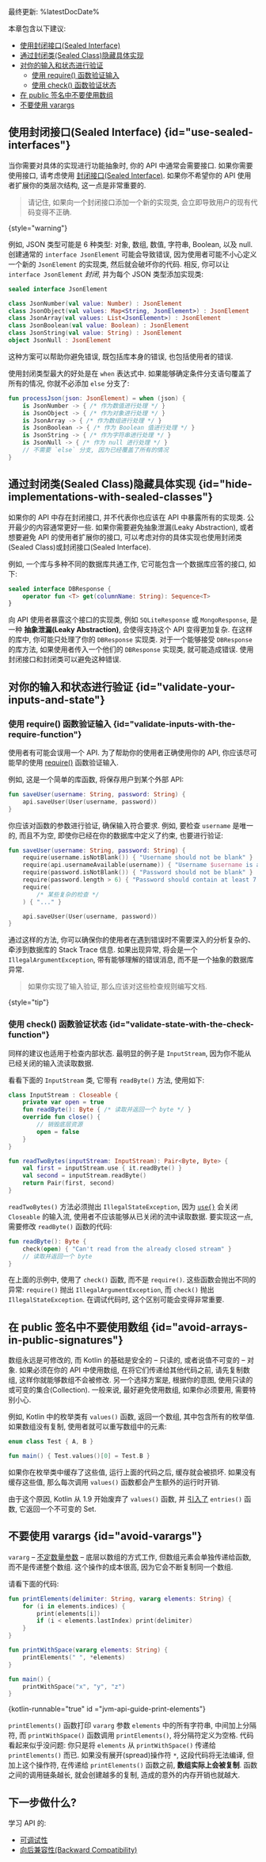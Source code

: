 [//]: # (title: 可预测性)

最终更新: %latestDocDate%

本章包含以下建议:
* [使用封闭接口(Sealed Interface) ](#use-sealed-interfaces)
* [通过封闭类(Sealed Class)隐藏具体实现](#hide-implementations-with-sealed-classes)
* [对你的输入和状态进行验证](#validate-your-inputs-and-state)
  * [使用 require() 函数验证输入](#validate-inputs-with-the-require-function)
  * [使用 check() 函数验证状态](#validate-state-with-the-check-function)
* [在 public 签名中不要使用数组](#avoid-arrays-in-public-signatures)
* [不要使用 varargs](#avoid-varargs)

## 使用封闭接口(Sealed Interface) {id="use-sealed-interfaces"}

当你需要对具体的实现进行功能抽象时, 你的 API 中通常会需要接口.
如果你需要使用接口, 请考虑使用 [封闭接口(Sealed Interface)](sealed-classes.md).
如果你不希望你的 API 使用者扩展你的类层次结构, 这一点是非常重要的.

> 请记住, 如果向一个封闭接口添加一个新的实现类, 会立即导致用户的现有代码变得不正确.
>
{style="warning"}

例如, JSON 类型可能是 6 种类型: 对象, 数组, 数值, 字符串, Boolean, 以及 null.
创建通常的 `interface JsonElement` 可能会导致错误, 因为使用者可能不小心定义一个新的 `JsonElement` 的实现类, 然后就会破坏你的代码.
相反, 你可以让 `interface JsonElement` _封闭_, 并为每个 JSON 类型添加实现类:

```kotlin
sealed interface JsonElement

class JsonNumber(val value: Number) : JsonElement
class JsonObject(val values: Map<String, JsonElement>) : JsonElement
class JsonArray(val values: List<JsonElement>) : JsonElement
class JsonBoolean(val value: Boolean) : JsonElement
class JsonString(val value: String) : JsonElement
object JsonNull : JsonElement
```

这种方案可以帮助你避免错误, 既包括库本身的错误, 也包括使用者的错误.

使用封闭类型最大的好处是在 `when` 表达式中.
如果能够确定条件分支语句覆盖了所有的情况, 你就不必添加 `else` 分支了:

```kotlin
fun processJson(json: JsonElement) = when (json) {
    is JsonNumber -> { /* 作为数值进行处理 */ }
    is JsonObject -> { /* 作为对象进行处理 */ }
    is JsonArray -> { /* 作为数组进行处理 */ }
    is JsonBoolean -> { /* 作为 Boolean 值进行处理 */ }
    is JsonString -> { /* 作为字符串进行处理 */ }
    is JsonNull -> { /* 作为 null 进行处理 */ }
    // 不需要 `else` 分支, 因为已经覆盖了所有的情况
}
```

## 通过封闭类(Sealed Class)隐藏具体实现 {id="hide-implementations-with-sealed-classes"}

如果你的 API 中存在封闭接口, 并不代表你也应该在 API 中暴露所有的实现类.
公开最少的内容通常更好一些.
如果你需要避免抽象泄漏(Leaky Abstraction), 或者想要避免 API 的使用者扩展你的接口,
可以考虑对你的具体实现也使用封闭类(Sealed Class)或封闭接口(Sealed Interface).

例如, 一个库与多种不同的数据库共通工作, 它可能包含一个数据库应答的接口, 如下:

```kotlin
sealed interface DBResponse {
    operator fun <T> get(columnName: String): Sequence<T>
}
```

向 API 使用者暴露这个接口的实现类, 例如 `SQLiteResponse` 或 `MongoResponse`,
是一种 **抽象泄漏(Leaky Abstraction)**, 会使得支持这个 API 变得更加复杂.
在这样的库中, 你可能只处理了你的 `DBResponse` 实现类.
对于一个能够接受 `DBResponse` 的库方法, 如果使用者传入一个他们的 `DBResponse` 实现类, 就可能造成错误.
使用封闭接口和封闭类可以避免这种错误.

## 对你的输入和状态进行验证 {id="validate-your-inputs-and-state"}

### 使用 require() 函数验证输入 {id="validate-inputs-with-the-require-function"}

使用者有可能会误用一个 API. 为了帮助你的使用者正确使用你的 API, 你应该尽可能早的使用
[require()](https://kotlinlang.org/api/latest/jvm/stdlib/kotlin/require.html) 函数验证输入.

例如, 这是一个简单的库函数, 将保存用户到某个外部 API:

```kotlin
fun saveUser(username: String, password: String) {
    api.saveUser(User(username, password))
}
```

你应该对函数的参数进行验证, 确保输入符合要求.
例如, 要检查 `username` 是唯一的, 而且不为空, 即使你已经在你的数据库中定义了约束, 也要进行验证:

```kotlin
fun saveUser(username: String, password: String) {
    require(username.isNotBlank()) { "Username should not be blank" }
    require(api.usernameAvailable(username)) { "Username $username is already taken" }
    require(password.isNotBlank()) { "Password should not be blank" }
    require(password.length > 6) { "Password should contain at least 7 letters" }
    require(
        /* 某些复杂的检查 */
    ) { "..." }

    api.saveUser(User(username, password))
}
```

通过这样的方法, 你可以确保你的使用者在遇到错误时不需要深入的分析复杂的、牵涉到数据库的 Stack Trace 信息.
如果出现异常, 将会是一个 `IllegalArgumentException`, 带有能够理解的错误消息, 而不是一个抽象的数据库异常.

> 如果你实现了输入验证, 那么应该对这些检查规则编写文档.
>
{style="tip"}

### 使用 check() 函数验证状态 {id="validate-state-with-the-check-function"}

同样的建议也适用于检查内部状态. 最明显的例子是 `InputStream`, 因为你不能从已经关闭的输入流读取数据.

看看下面的 `InputStream` 类, 它带有 `readByte()` 方法, 使用如下:

```kotlin
class InputStream : Closeable {
    private var open = true
    fun readByte(): Byte { /* 读取并返回一个 byte */ }
    override fun close() {
        // 销毁底层资源
        open = false
    }
}

fun readTwoBytes(inputStream: InputStream): Pair<Byte, Byte> {
    val first = inputStream.use { it.readByte() }
    val second = inputStream.readByte()
    return Pair(first, second)
}
```

`readTwoBytes()` 方法必须抛出 `IllegalStateException`, 因为 [`use{}`](https://kotlinlang.org/api/latest/jvm/stdlib/kotlin.io/use.html) 
会关闭 `Closeable` 的输入流, 使用者不应该能够从已关闭的流中读取数据.
要实现这一点, 需要修改 `readByte()` 函数的代码:

```kotlin
fun readByte(): Byte {
    check(open) { "Can't read from the already closed stream" }
    // 读取并返回一个 byte
}
```

在上面的示例中, 使用了 `check()` 函数, 而不是 `require()`.
这些函数会抛出不同的异常:
`require()` 抛出 `IllegalArgumentException`, 而 `check()` 抛出 `IllegalStateException`.
在调试代码时, 这个区别可能会变得非常重要.

## 在 public 签名中不要使用数组 {id="avoid-arrays-in-public-signatures"}

数组永远是可修改的, 而 Kotlin 的基础是安全的 – 只读的, 或者说值不可变的 – 对象.
如果必须在你的 API 中使用数组,
在将它们传递给其他代码之前, 请先复制数组, 这样你就能够数组不会被修改.
另一个选择方案是, 根据你的意图, 使用只读的或可变的集合(Collection).
一般来说, 最好避免使用数组, 如果你必须要用, 需要特别小心.

例如, Kotlin 中的枚举类有 `values()` 函数, 返回一个数组, 其中包含所有的枚举值.
如果数组没有复制, 使用者就可以重写数组中的元素:

```kotlin
enum class Test { A, B }

fun main() { Test.values()[0] = Test.B }
```

如果你在枚举类中缓存了这些值, 运行上面的代码之后, 缓存就会被损坏.
如果没有缓存这些值, 那么每次调用 `values()` 函数都会产生额外的运行时开销.

由于这个原因, Kotlin 从 1.9 开始废弃了 `values()` 函数, 并 [引入了](https://youtrack.jetbrains.com/issue/KT-48872/Provide-modern-and-performant-replacement-for-Enum.values) 
`entries()` 函数, 它返回一个不可变的 Set.

## 不要使用 varargs {id="avoid-varargs"}

`vararg` – [不定数量参数](functions.md#variable-number-of-arguments-varargs) – 底层以数组的方式工作,
但数组元素会单独传递给函数, 而不是传递整个数组.
这个操作的成本很高, 因为它会不断复制同一个数组.

请看下面的代码:

```kotlin
fun printElements(delimiter: String, vararg elements: String) {
    for (i in elements.indices) {
        print(elements[i])
        if (i < elements.lastIndex) print(delimiter)
    }
}

fun printWithSpace(vararg elements: String) {
    printElements(" ", *elements)
}

fun main() {
    printWithSpace("x", "y", "z")
}
```
{kotlin-runnable="true" id ="jvm-api-guide-print-elements"}

`printElements()` 函数打印 `vararg` 参数 `elements` 中的所有字符串, 中间加上分隔符,
而 `printWithSpace()` 函数调用 `printElements()`, 将分隔符定义为空格.
代码看起来似乎没问题: 你只是将 `elements` 从 `printWithSpace()` 传递给 `printElements()` 而已.
如果没有展开(spread)操作符 `*`, 这段代码将无法编译,
但加上这个操作符, 在传递给 `printElements()` 函数之前, **数组实际上会被复制**.
函数之间的调用链条越长, 就会创建越多的复制, 造成的意外的内存开销也就越大.

## 下一步做什么?

学习 API 的:
* [可调试性](jvm-api-guidelines-debuggability.md)
* [向后兼容性(Backward Compatibility)](jvm-api-guidelines-backward-compatibility.md)
